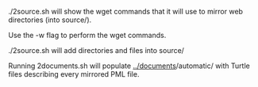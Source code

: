 ./2source.sh will show the wget commands that it will use to mirror web directories (into source/).

Use the -w flag to perform the wget commands.

./2source.sh will add directories and files into source/

Running 2documents.sh will populate [../documents](https://github.com/timrdf/plunk/tree/master/instances/documents)/automatic/ with Turtle files describing every mirrored PML file.
